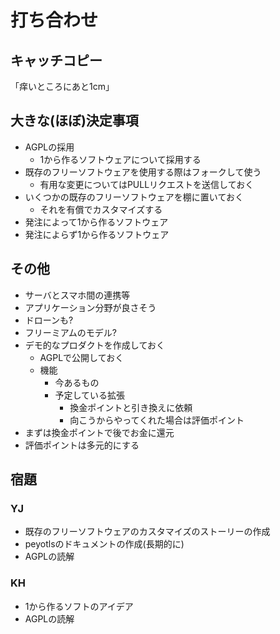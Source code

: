 打ち合わせ
==========

キャッチコピー
--------------

「痒いところにあと1cm」

大きな(ほぼ)決定事項
--------------------

* AGPLの採用
	+ 1から作るソフトウェアについて採用する
* 既存のフリーソフトウェアを使用する際はフォークして使う
	+ 有用な変更についてはPULLリクエストを送信しておく
* いくつかの既存のフリーソフトウェアを棚に置いておく
	+ それを有償でカスタマイズする
* 発注によって1から作るソフトウェア
* 発注によらず1から作るソフトウェア

その他
------

* サーバとスマホ間の連携等
* アプリケーション分野が良さそう
* ドローンも?
* フリーミアムのモデル?
* デモ的なプロダクトを作成しておく
	+ AGPLで公開しておく
	+ 機能
		- 今あるもの
		- 予定している拡張
			* 換金ポイントと引き換えに依頼
			* 向こうからやってくれた場合は評価ポイント
* まずは換金ポイントで後でお金に還元
* 評価ポイントは多元的にする

宿題
----

### YJ

* 既存のフリーソフトウェアのカスタマイズのストーリーの作成
* peyotlsのドキュメントの作成(長期的に)
* AGPLの読解

### KH

* 1から作るソフトのアイデア
* AGPLの読解
